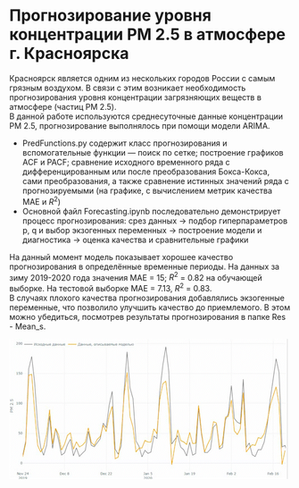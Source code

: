 # Прогнозирование уровня концентрации PM 2.5 в атмосфере г. Красноярска  
Красноярск является одним из нескольких городов России с самым грязным воздухом. В связи с этим возникает необходимость прогнозирования уровня концентрации загрязняющих веществ в атмосфере (частиц PM 2.5).  
В данной работе используются среднесуточные данные концентрации PM 2.5, прогнозирование выполнялось при помощи модели ARIMA.  
+ PredFunctions.py содержит класс прогнозирования и вспомогательные функции — поиск по сетке; построение графиков ACF и PACF; сравнение исходного временного ряда с дифференцированным или после преобразования Бокса-Кокса, сами преобразования, а также сравнение истинных значений ряда с прогнозируемыми (на графике, с вычислением метрик качества MAE и $R^2$)
+ Основной файл Forecasting.ipynb последовательно демонстрирует процесс прогнозирования: срез данных -> подбор гиперпараметров p, q и выбор экзогенных переменных -> построение модели и диагностика -> оценка качества и сравнительные графики


На данный момент модель показывает хорошее качество прогнозирования в определённые временные периоды. На данных за зиму 2019-2020 года значения MAE = 15; $R^2$ = 0.82 на обучающей выборке. На тестовой выборке MAE = 7.13, $R^2$ = 0.83.  
В случаях плохого качества прогнозирования добавлялись экзогенные переменные, что позволило улучшить качество до приемлемого. В этом можно убедиться, посмотрев результаты прогнозирования в папке Res - Mean_s.


![](https://github.com/Nikita-Lev/Forecasting-PM-2.5-in-the-atmosphere-of-Krasnoyarsk/blob/main/prediction_demo.gif)  
